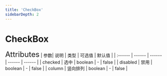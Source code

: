 ```yaml
---
title: 'CheckBox'
sidebarDepth: 2
---
```

# CheckBox

<ClientOnly>
  <zhui-checkbox/>
<font size=5>Attributes</font>
| 参数| 说明 | 类型 | 可选值 | 默认值 |
| :------ | ------ | ------ | ------ | ------ |
| checked | 选中 | boolean | - | false |
| disabled | 禁用 | boolean | - | false |
| column | 竖向排列 | boolean | - | false |
</ClientOnly>